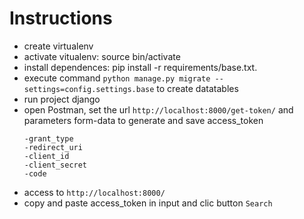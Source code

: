 Instructions
===========

* create virtualenv
* activate vitualenv: source bin/activate
* install dependences: pip install -r requirements/base.txt.
* execute command `python manage.py migrate --settings=config.settings.base` to create datatables
* run project django
* open Postman, set the url `http://localhost:8000/get-token/` and parameters form-data to generate and save access_token
  ```
  -grant_type
  -redirect_uri
  -client_id
  -client_secret
  -code
  ```
* access to `http://localhost:8000/`
* copy and paste access_token in input and clic button `Search`
